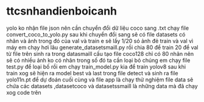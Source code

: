 # ttcsnhandienboicanh
yolo ko nhận file json nên cần chuyển đổi dữ liệu coco sang .txt chạy file convert_coco_to_yolo.py
sau khi chuyển đổi sang sẽ có file datasets có nhãn và ảnh trong đó của val và train
 e sẽ lấy 1/20 só ảnh đẻ train và val vì máy em chạy hơi lâu  generate_datasetsmaill.py
 rồi chia 80 để train 20 để val từ file trên sinh ra trong datasmaill
 cấu tạo file coco128 chỉ có 80 nhãn nên sẽ có nhiều ảnh  ko có nhãn trong số đó ta cần loại  bỏ chúng em chạy file test.py để loại bố 
 rồi em chạy train_model.py kia để train yolov8 sau khi train xog sẽ  hiện ra model  best và last trong file detect và sinh ra file yolo11n.pt để  dự đoán
 cuối cùng và file app là chạy thử nghiệm 
 file data sẽ chứa các datasets  ,datasetcoco và datasetssmaill là những data  mà đã chạy xog code trên 
